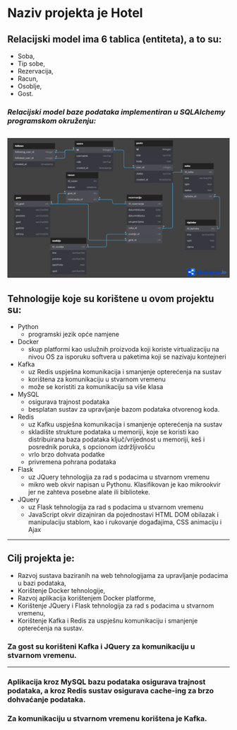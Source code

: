 # **Naziv projekta je Hotel**

## Relacijski model ima 6 tablica (entiteta), a to su:
- Soba, 
- Tip sobe,
- Rezervacija,
- Racun,
- Osoblje,
- Gost.

### _Relacijski model baze podataka implementiran u SQLAlchemy programskom okruženju:_
![REH](reh.png) 
---
## Tehnologije koje su korištene u ovom projektu su:
- Python 
  - programski jezik opće namjene
- Docker 
  - skup platformi kao uslužnih proizvoda koji koriste virtualizaciju na nivou OS za isporuku softvera u paketima koji se nazivaju kontejneri
- Kafka 
  - uz Redis uspješna komunikacija i smanjenje opterećenja na sustav
  - korištena za komunikaciju u stvarnom vremenu
  - može se koristiti za komunikaciju sa više klasa
- MySQL 
  - osigurava trajnost podataka
  - besplatan sustav za upravljanje bazom podataka otvorenog koda.
- Redis 
  - uz Kafku uspješna komunikacija i smanjenje opterećenja na sustav
  - skladište strukture podataka u memoriji, koje se koristi kao distribuirana baza podataka ključ/vrijednost u memoriji, keš i posrednik poruka, s opcionom izdržljivošću
  - vrlo brzo dohvata podatke
  - privremena pohrana podataka
- Flask 
  - uz JQuery tehnologija za rad s podacima u stvarnom vremenu
  - mikro web okvir napisan u Pythonu. Klasifikovan je kao mikrookvir jer ne zahteva posebne alate ili biblioteke.
- JQuery 
  - uz Flask tehnologija za rad s podacima u stvarnom vremenu
  - JavaScript okvir dizajniran da pojednostavi HTML DOM obilazak i manipulaciju stablom, kao i rukovanje događajima, CSS animaciju i Ajax
---
## Cilj projekta je:
- Razvoj sustava baziranih na web tehnologijama za upravljanje podacima u bazi podataka,
- Korištenje Docker tehnologije,
- Razvoj aplikacija korištenjem Docker platforme,
- Korištenje JQuery i Flask tehnologija za rad s podacima u stvarnom vremenu,
- Korištenje Kafka i Redis za uspješnu komunikaciju i smanjenje opterećenja na sustav.

### Za gost su korišteni Kafka i JQuery za komunikaciju u stvarnom vremenu.
---
### Aplikacija kroz MySQL bazu podataka osigurava trajnost podataka, a kroz Redis sustav osigurava cache-ing za brzo dohvaćanje podataka. 
### Za komunikaciju u stvarnom vremenu korištena je Kafka.
